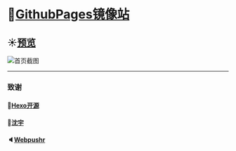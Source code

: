 # :blue_book:[GithubPages镜像站][1] #

## :sunny:[预览][2] ##

![首页截图][3]

---

### 致谢 ###

#### :tada:[Hexo开源][4] ####

#### :whale:[沈宇][5] ####

#### :speaker:[Webpushr][6] ####

[1]: https://boom1999.github.io
[2]: https://www.lingzhicheng.cn
[3]: https://www.lingzhicheng.cn/usr/file/web_img/demo.jpg
[4]: https://hexo.io/zh-cn
[5]: https://shen-yu.gitee.io
[6]: https://www.webpushr.com
